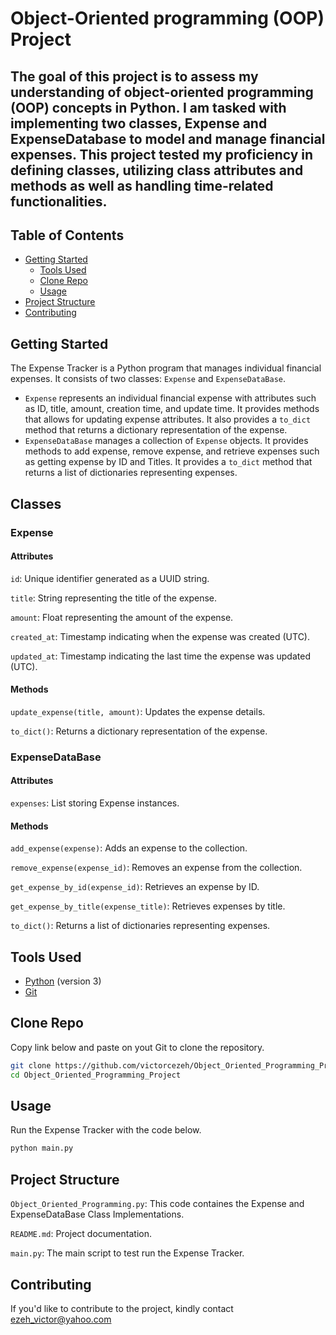 # Object-Oriented programming (OOP) Project

## The goal of this project is to assess my understanding of object-oriented programming (OOP) concepts in Python. I am tasked with implementing two classes, Expense and ExpenseDatabase to model and manage financial expenses. This project tested my proficiency in defining classes, utilizing class attributes and methods as well as handling time-related functionalities.


## Table of Contents

- [Getting Started](#Getting-Started)
  - [Tools Used](#Tools-Used)
  - [Clone Repo](#Clone-Repo)
  - [Usage](#Usage)
- [Project Structure](#Project-Structure)
- [Contributing](#Contributing)



## Getting Started

The Expense Tracker is a Python program that manages individual financial expenses. It consists of two classes: `Expense` and `ExpenseDataBase`.

- `Expense` represents an individual financial expense with attributes such as ID, title, amount, creation time, and update time. It provides methods that allows for updating expense attributes. It also provides a `to_dict` method that returns a dictionary representation of the expense.
- `ExpenseDataBase` manages a collection of `Expense` objects. It provides methods to add expense, remove expense, and retrieve expenses such as getting expense by ID and Titles. It provides a `to_dict` method that returns a list of dictionaries representing expenses.
  


## Classes

### Expense

#### Attributes
`id`: Unique identifier generated as a UUID string.

`title`: String representing the title of the expense.

`amount`: Float representing the amount of the expense.

`created_at`: Timestamp indicating when the expense was created (UTC).

`updated_at`: Timestamp indicating the last time the expense was updated (UTC).



#### Methods
`update_expense(title, amount)`: Updates the expense details.

`to_dict()`: Returns a dictionary representation of the expense.



### ExpenseDataBase

#### Attributes
`expenses`: List storing Expense instances.



#### Methods
`add_expense(expense)`: Adds an expense to the collection.

`remove_expense(expense_id)`: Removes an expense from the collection.

`get_expense_by_id(expense_id)`: Retrieves an expense by ID.

`get_expense_by_title(expense_title)`: Retrieves expenses by title.

`to_dict()`: Returns a list of dictionaries representing expenses.



## Tools Used

- [Python](https://www.python.org/) (version 3)
- [Git](https://git-scm.com/)



## Clone Repo

Copy link below and paste on yout Git to clone the repository.

   ```bash
   git clone https://github.com/victorcezeh/Object_Oriented_Programming_Project.git
   cd Object_Oriented_Programming_Project
   ```


## Usage

Run the Expense Tracker with the code below.

```bash
python main.py
```


## Project Structure

`Object_Oriented_Programming.py`: This code containes the Expense and ExpenseDataBase Class Implementations.

`README.md`: Project documentation.

`main.py`: The main script to test run the Expense Tracker.



## Contributing

If you'd like to contribute to the project, kindly contact ezeh_victor@yahoo.com
